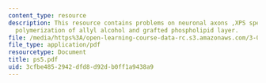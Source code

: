 ```yaml
---
content_type: resource
description: This resource contains problems on neuronal axons ,XPS spectrum, plasma
  polymerization of allyl alcohol and grafted phospholipid layer.
file: /media/https%3A/open-learning-course-data-rc.s3.amazonaws.com/3-051j-materials-for-biomedical-applications-spring-2006/3cfbe4852942dfd8d92db0ff1a9438a9_ps5.pdf
file_type: application/pdf
resourcetype: Document
title: ps5.pdf
uid: 3cfbe485-2942-dfd8-d92d-b0ff1a9438a9
---
```

